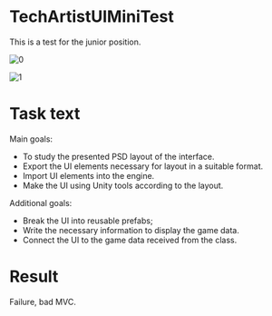 # TechArtistUIMiniTest
This is a test for the junior position.

![0](https://github.com/potokaalex/TechArtistUIMiniTest/assets/98838657/e8e5321d-5f95-4258-8496-6eb0eba71d7b)

![1](https://github.com/potokaalex/TechArtistUIMiniTest/assets/98838657/abc860e2-dfe7-4079-857e-f58438fe3d32)

# Task text
Main goals:
- To study the presented PSD layout of the interface.
- Export the UI elements necessary for layout in a suitable format.
- Import UI elements into the engine.
- Make the UI using Unity tools according to the layout.

Additional goals:
- Break the UI into reusable prefabs;
- Write the necessary information to display the game data.
- Connect the UI to the game data received from the class.

# Result
Failure, bad MVC.
